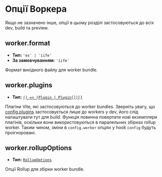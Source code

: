 # Опції Воркера

Якщо не зазначено інше, опції в цьому розділі застосовуються до всіх dev, build та preview.

## worker.format

- **Тип:** `'es' | 'iife'`
- **За замовчуванням:** `'iife'`

Формат вихідного файлу для worker bundle.

## worker.plugins

- **Тип:** [`() => (Plugin | Plugin[])[]`](./shared-options#plugins)

Плагіни Vite, які застосовуються до worker bundles. Зверніть увагу, що [config.plugins](./shared-options#plugins) застосовується лише до workers у dev, його слід налаштувати тут для build.
Функція повинна повертати нові екземпляри плагінів, оскільки вони використовуються в паралельних збірках rollup worker. Таким чином, зміни в `config.worker` опціях у hook `config` будуть проігноровані.

## worker.rollupOptions

- **Тип:** [`RollupOptions`](https://rollupjs.org/configuration-options/)

Опції Rollup для збірки worker bundle.
